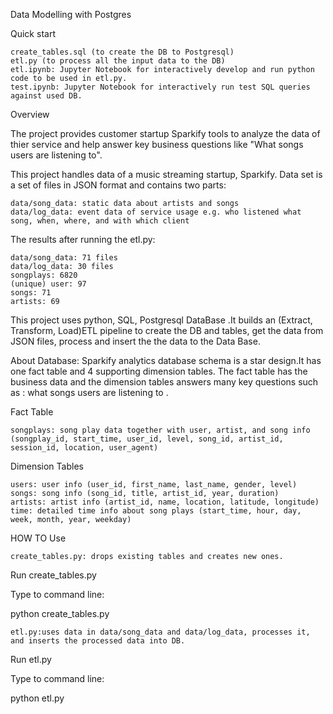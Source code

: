 Data Modelling with Postgres

Quick start

    create_tables.sql (to create the DB to Postgresql)
    etl.py (to process all the input data to the DB)
    etl.ipynb: Jupyter Notebook for interactively develop and run python code to be used in etl.py.
    test.ipynb: Jupyter Notebook for interactively run test SQL queries against used DB.

Overview

The project provides customer startup Sparkify tools to analyze the data of thier service and help  answer key business questions like "What songs users are listening to".

This project handles data of a music streaming startup, Sparkify. Data set is a set of files in JSON format and contains two parts:

    data/song_data: static data about artists and songs
    data/log_data: event data of service usage e.g. who listened what song, when, where, and with which client

The results after running the etl.py:

    data/song_data: 71 files
    data/log_data: 30 files
    songplays: 6820
    (unique) user: 97
    songs: 71
    artists: 69

This project uses python, SQL, Postgresql DataBase .It builds an (Extract, Transform, Load)ETL pipeline to create the DB and tables, get the data from JSON files, process and insert the the data to the Data Base.


About Database:
Sparkify analytics database schema is a star design.It has one fact table and 4 supporting dimension tables. The fact table has the business data and the dimension tables answers many key questions such as : what songs users are listening to . 

Fact Table

    songplays: song play data together with user, artist, and song info (songplay_id, start_time, user_id, level, song_id, artist_id, session_id, location, user_agent)

Dimension Tables

    users: user info (user_id, first_name, last_name, gender, level)
    songs: song info (song_id, title, artist_id, year, duration)
    artists: artist info (artist_id, name, location, latitude, longitude)
    time: detailed time info about song plays (start_time, hour, day, week, month, year, weekday)
    
    
    
    
    
    
    

HOW TO Use

    create_tables.py: drops existing tables and creates new ones.
    
Run create_tables.py

Type to command line:

python create_tables.py

    etl.py:uses data in data/song_data and data/log_data, processes it, and inserts the processed data into DB.

Run etl.py

Type to command line:

python etl.py


